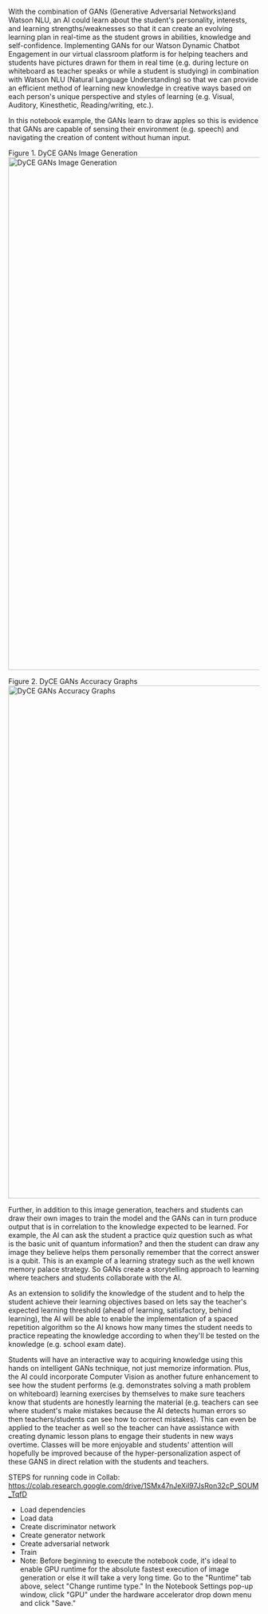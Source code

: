 With the combination of GANs (Generative Adversarial Networks)and Watson NLU, an AI could learn about the student's personality, interests, and learning strengths/weaknesses so that it can create an evolving learning plan in real-time as the student grows in abilities, knowledge and self-confidence. Implementing GANs for our Watson Dynamic Chatbot Engagement in our virtual classroom platform is for helping teachers and students have pictures drawn for them in real time (e.g. during lecture on whiteboard as teacher speaks or while a student is studying) in combination with Watson NLU (Natural Language Understanding) so that we can provide an efficient method of learning new knowledge in creative ways based on each person's unique perspective and styles of learning (e.g. Visual, Auditory, Kinesthetic, Reading/writing, etc.).

In this notebook example, the GANs learn to draw apples so this is evidence that GANs are capable of sensing their environment (e.g. speech) and navigating the creation of content without human input.

Figure 1. DyCE GANs Image Generation
<img width="1026" alt="DyCE GANs Image Generation" src="https://media.github.ibm.com/user/169439/files/59459500-b3e0-11ea-8b67-7bc544447ada">

Figure 2. DyCE GANs Accuracy Graphs
<img width="1026" alt="DyCE GANs Accuracy Graphs" src="https://media.github.ibm.com/user/169439/files/6ebabf00-b3e0-11ea-99a9-555d26cf7e91">

Further, in addition to this image generation, teachers and students can draw their own images to train the model and the GANs can in turn produce output that is in correlation to the knowledge expected to be learned. For example, the AI can ask the student a practice quiz question such as what is the basic unit of quantum information? and then the student can draw any image they believe helps them personally remember that the correct answer is a qubit. This is an example of a learning strategy such as the well known memory palace strategy. So GANs create a storytelling approach to learning where teachers and students collaborate with the AI. 


As an extension to solidify the knowledge of the student and to help the student achieve their learning objectives based on lets say the teacher's expected learning threshold (ahead of learning, satisfactory, behind learning), the AI will be able to enable the implementation of a spaced repetition algorithm so the AI knows how many times the student needs to practice repeating the knowledge according to when they'll be tested on the knowledge (e.g. school exam date). 


Students will have an interactive way to acquiring knowledge using this hands on intelligent GANs technique, not just memorize information. Plus, the AI could incorporate Computer Vision as another future enhancement to see how the student performs (e.g. demonstrates solving a math problem on whiteboard) learning exercises by themselves to make sure teachers know that students are honestly learning the material (e.g. teachers can see where student's make mistakes because the AI detects human errors so then teachers/students can see how to correct mistakes). This can even be applied to the teacher as well so the teacher can have assistance with creating dynamic lesson plans to engage their students in new ways overtime. Classes will be more enjoyable and students' attention will hopefully be improved because of the hyper-personalization aspect of these GANS in direct relation with the students and teachers. 


STEPS for running code in Collab: https://colab.research.google.com/drive/1SMx47nJeXil97JsRon32cP_SOUM_TqfD
* Load dependencies
* Load data
* Create discriminator network
* Create generator network
* Create adversarial network
* Train
* Note: Before beginning to execute the notebook code, it's ideal to enable GPU runtime for the absolute fastest execution of image generation or else it will take a very long time. Go to the "Runtime" tab above, select "Change runtime type." In the Notebook Settings pop-up window, click "GPU" under the hardware accelerator drop down menu and click "Save."
